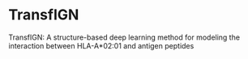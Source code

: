 # TransfIGN
TransfIGN: A structure-based deep learning method for modeling the interaction between HLA-A*02:01 and antigen peptides
